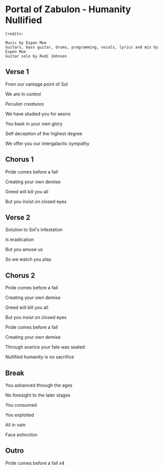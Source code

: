 # Portal of Zabulon - Humanity Nullified

```none
Credits:

Music by Espen Moe
Guitars, bass guitar, drums, programming, vocals, lyrics and mix by Espen Moe
Guitar solo by Rudi Johnsen
```

## Verse 1

From our vantage point of Sol

We are in control

*Peculiar creatures*

We have studied you for aeons

You bask in your own glory

Self deception of the highest degree

We offer you our intergalactic sympathy

## Chorus 1

Pride comes before a fall

Creating your own demise

Greed will kill you all

But you insist on closed eyes

## Verse 2

Solution to Sol's infestation

Is eradication

But you amuse us

So we watch you play

## Chorus 2

Pride comes before a fall

Creating your own demise

Greed will kill you all

But you insist on closed eyes

Pride comes before a fall

Creating your own demise

Through avarice your fate was sealed

Nullified humanity is no sacrifice

## Break

You advanced through the ages

No foresight to the later stages

You consumed

You exploited

All in vain

Face extinction

## Outro

Pride comes before a fall x4
 



  

  



    

